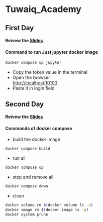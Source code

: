 ﻿# Tuwaiq_Academy

## First Day

#### Reivew the [Slides](https://bit.ly/DE_Slide1)   

#### Command to run Just jupyter docker image  

```bash
docker compose up jupyter   
```  

* Copy the token value in the terminal   
* Open the browser    
[http://localhost:10100 ](http://localhost:10100/)  
* Paste it in login field

## Second Day 


#### Reivew the [Slides](https://bit.ly/3M6etal)   


#### Commands of docker compose

* build the docker image
```bash
docker compose build  
```  
* run all 

```bash
docker compose up  
```  
* stop and remove all 

```bash
docker compose down 
```  
* clean 
```bash
docker volume rm $(docker volume ls -q)
docker image rm $(docker image ls -q)
docker system prune
```  
